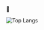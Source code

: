🌱 

![Top Langs](https://github-readme-stats.vercel.app/api/top-langs/?username=herzliyaaa&theme=codeSTACKr&layout=compact&card_width=345&langs_count=10)
 
